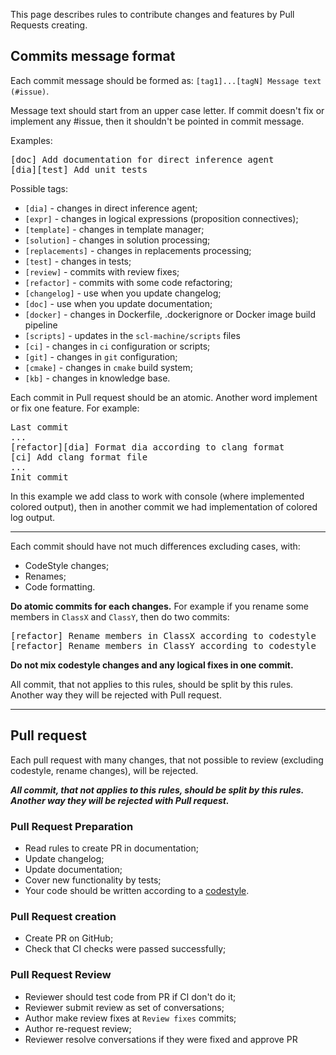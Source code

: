 This page describes rules to contribute changes and features by Pull Requests creating.

## Commits message format

Each commit message should be formed as: `[tag1]...[tagN] Message text (#issue)`.

Message text should start from an upper case letter. If commit doesn't fix or implement any #issue, then it shouldn't be pointed in commit message.

Examples:
<pre>
[doc] Add documentation for direct inference agent
[dia][test] Add unit tests
</pre>

Possible tags:

  * `[dia]` - changes in direct inference agent;
  * `[expr]` - changes in logical expressions (proposition connectives);
  * `[template]` - changes in template manager;
  * `[solution]` - changes in solution processing;
  * `[replacements]` - changes in replacements processing;
  * `[test]` - changes in tests;
  * `[review]` - commits with review fixes;
  * `[refactor]` - commits with some code refactoring;
  * `[changelog]` - use when you update changelog;
  * `[doc]` - use when you update documentation;
  * `[docker]` - changes in Dockerfile, .dockerignore or Docker image build pipeline
  * `[scripts]` - updates in the `scl-machine/scripts` files
  * `[ci]` - changes in `ci` configuration or scripts;
  * `[git]` - changes in `git` configuration;
  * `[cmake]` - changes in `cmake` build system;
  * `[kb]` - changes in knowledge base.

Each commit in Pull request should be an atomic. Another word implement or fix one feature. For example:
<pre>
Last commit
...
[refactor][dia] Format dia according to clang format
[ci] Add clang format file
...
Init commit
</pre>

In this example we add class to work with console (where implemented colored output), then in another commit we had 
implementation of colored log output.

***
Each commit should have not much differences excluding cases, with:

  * CodeStyle changes; 
  * Renames; 
  * Code formatting.

**Do atomic commits for each changes.** For example if you rename some members in `ClassX` and `ClassY`, then do two commits:
<pre>
[refactor] Rename members in ClassX according to codestyle
[refactor] Rename members in ClassY according to codestyle
</pre>

**Do not mix codestyle changes and any logical fixes in one commit.**

All commit, that not applies to this rules, should be split by this rules. Another way they will be rejected with Pull request.

***
## Pull request

Each pull request with many changes, that not possible to review (excluding codestyle, rename changes), will be rejected.

_**All commit, that not applies to this rules, should be split by this rules. Another way they will be rejected with Pull request.**_

### Pull Request Preparation

 - Read rules to create PR in documentation;
 - Update changelog;
 - Update documentation;
 - Cover new functionality by tests;
 - Your code should be written according to a [codestyle](codestyle.md).

### Pull Request creation

 - Create PR on GitHub;
 - Check that CI checks were passed successfully;

### Pull Request Review

 - Reviewer should test code from PR if CI don't do it;
 - Reviewer submit review as set of conversations;
 - Author make review fixes at `Review fixes` commits;
 - Author re-request review;
 - Reviewer resolve conversations if they were fixed and approve PR
